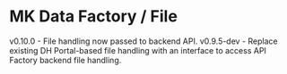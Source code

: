 # MK Data Factory / File
v0.10.0 - File handling now passed to backend API.
v0.9.5-dev - Replace existing DH Portal-based file handling with an interface to access API Factory backend file handling.
